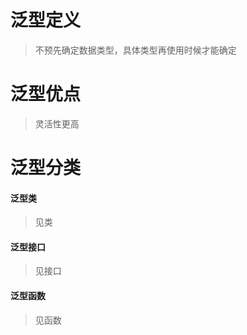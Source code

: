 <!--
 * @LastEditors: wudan01
 * @description: 文件描述
-->
# 泛型定义

> 不预先确定数据类型，具体类型再使用时候才能确定

# 泛型优点

> 灵活性更高

# 泛型分类
#### 泛型类
> 见类
#### 泛型接口
> 见接口
#### 泛型函数
> 见函数